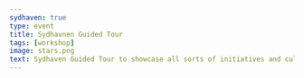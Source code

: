 ```yaml
---
sydhaven: true
type: event
title: Sydhavnen Guided Tour
tags: [workshop]
image: stars.png
text: Sydhaven Guided Tour to showcase all sorts of initiatives and culture that has been going on in the area.
---
```

